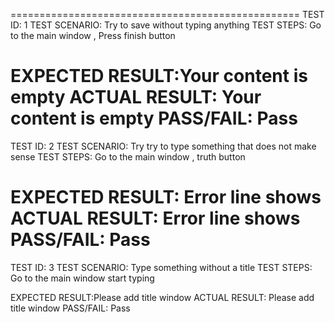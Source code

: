 ==================================================
TEST ID:        1
TEST SCENARIO:  Try to save without typing anything
TEST STEPS:     Go to the main window , Press finish button

EXPECTED RESULT:Your content is empty
ACTUAL RESULT:  Your content is empty
PASS/FAIL:      Pass 
==================================================
TEST ID:        2
TEST SCENARIO:  Try try to type something that does not make sense
TEST STEPS:     Go to the main window , truth button

EXPECTED RESULT: Error line shows
ACTUAL RESULT:  Error line shows
PASS/FAIL:      Pass 
==================================================
TEST ID:        3
TEST SCENARIO:  Type something without a title
TEST STEPS:     Go to the main window start typing

EXPECTED RESULT:Please add title window
ACTUAL RESULT:  Please add title window
PASS/FAIL:      Pass 

